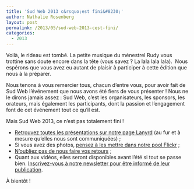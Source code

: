 ```yaml
---
title: 'Sud Web 2013 c&rsquo;est fini&#8230;'
author: Nathalie Rosenberg
layout: post
permalink: /2013/05/sud-web-2013-cest-fini/
categories:
  - 2013
---
```

Voilà, le rideau est tombé. La petite musique du ménestrel Rudy vous trottine sans doute encore dans la tête (vous savez ? La lala lala lala).  Nous espérons que vous avez eu autant de plaisir à participer à cette édition que nous à la préparer.

Nous tenons à vous remercier tous, chacun d&rsquo;entre vous, pour avoir fait de Sud Web l&rsquo;événement que nous avons été fiers de vous présenter ! Nous ne le dirons jamais assez : Sud Web, c&rsquo;est les organisateurs, les sponsors, les orateurs, mais également les participants, dont la passion et l&rsquo;engagement font de cet événement tout ce qu&rsquo;il est.

Mais Sud Web 2013, ce n&rsquo;est pas totalement fini !

  * <a href="http://lanyrd.com/2013/sudweb/" target="_blank">Retrouvez toutes les présentations sur notre page Lanyrd</a> (au fur et à mesure qu&rsquo;elles nous sont communiquées) ;
  * Si vous avez des photos, <a href="http://www.flickr.com/groups/2195268@N20/" target="_blank">pensez à les mettre dans notre pool Flickr</a> ;
  * <a href="http://sudweb.fr/2013/feedback.html" target="_blank">N&rsquo;oubliez pas de nous faire vos retours</a> ;
  * Quant aux vidéos, elles seront disponibles avant l&rsquo;été si tout se passe bien. <a href="http://sudweb.us2.list-manage.com/subscribe?u=af19b58cf514c01eca3f7652e&id=b579f5b507" target="_blank">Inscrivez-vous à notre newsletter pour être informé de leur publication</a>.

À bientôt !